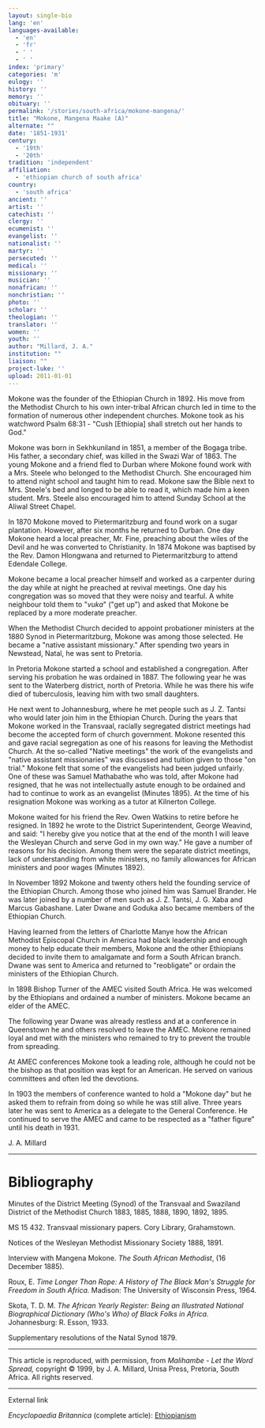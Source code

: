 ```yaml
---
layout: single-bio
lang: 'en'
languages-available:
  - 'en'
  - 'fr'
  - ' '
  - ' '
index: 'primary'
categories: 'm'
eulogy: ''
history: ''
memory: ''
obituary: ''
permalink: '/stories/south-africa/mokone-mangena/'
title: "Mokone, Mangena Maake (A)"
alternate: ""
date: '1851-1931'
century:
  - '19th'
  - '20th'
tradition: 'independent'
affiliation:
  - 'ethiopian church of south africa'
country:
  - 'south africa'
ancient: ''
artist: ''
catechist: ''
clergy: ''
ecumenist: ''
evangelist: ''
nationalist: ''
martyr: ''
persecuted: ''
medical: ''
missionary: ''
musician: ''
nonafrican: ''
nonchristian: ''
photo: ''
scholar: ''
theologian: ''
translator: ''
women: ''
youth: ''
author: "Millard, J. A."
institution: ""
liaison: ""
project-luke: ''
upload: 2011-01-01
---
```




Mokone was the founder of the Ethiopian Church in 1892. His move from the Methodist Church to his own inter-tribal African church led in time to the formation of numerous other independent churches. Mokone took as his watchword Psalm 68:31 - "Cush [Ethiopia] shall stretch out her hands to God."

Mokone was born in Sekhkuniland in 1851, a member of the Bogaga tribe. His father, a secondary chief, was killed in the Swazi War of 1863. The young Mokone and a friend fled to Durban where Mokone found work with a Mrs. Steele who belonged to the Methodist Church. She encouraged him to attend night school and taught him to read. Mokone saw the Bible next to Mrs. Steele's bed and longed to be able to read it, which made him a keen student. Mrs. Steele also encouraged him to attend Sunday School at the Aliwal Street Chapel.

In 1870 Mokone moved to Pietermaritzburg and found work on a sugar plantation. However, after six months he returned to Durban. One day Mokone heard a local preacher, Mr. Fine, preaching about the wiles of the Devil and he was converted to Christianity. In 1874 Mokone was baptised by the Rev. Damon Hlongwana and returned to Pietermaritzburg to attend Edendale College.

Mokone became a local preacher himself and worked as a carpenter during the day while at night he preached at revival meetings. One day his congregation was so moved that they were noisy and tearful. A white neighbour told them to "*vuka*" ("get up") and asked that Mokone be replaced by a more moderate preacher.

When the Methodist Church decided to appoint probationer ministers at the 1880 Synod in Pietermaritzburg, Mokone was among those selected. He became a "native assistant missionary." After spending two years in Newstead, Natal, he was sent to Pretoria.

In Pretoria Mokone started a school and established a congregation. After serving his probation he was ordained in 1887. The following year he was sent to the Waterberg district, north of Pretoria. While he was there his wife died of tuberculosis, leaving him with two small daughters.

He next went to Johannesburg, where he met people such as J. Z. Tantsi who would later join him in the Ethiopian Church. During the years that Mokone worked in the Transvaal, racially segregated district meetings had become the accepted form of church government. Mokone resented this and gave racial segregation as one of his reasons for leaving the Methodist Church. At the so-called "Native meetings" the work of the evangelists and "native assistant missionaries" was discussed and tuition given to those "on trial." Mokone felt that some of the evangelists had been judged unfairly. One of these was Samuel Mathabathe who was told, after Mokone had resigned, that he was not intellectually astute enough to be ordained and had to continue to work as an evangelist (Minutes 1895). At the time of his resignation Mokone was working as a tutor at Kilnerton College.

Mokone waited for his friend the Rev. Owen Watkins to retire before he resigned. In 1892 he wrote to the District Superintendent, George Weavind, and said: "I hereby give you notice that at the end of the month I will leave the Wesleyan Church and serve God in my own way." He gave a number of reasons for his decision. Among them were the separate district meetings, lack of understanding from white ministers, no family allowances for African ministers and poor wages (Minutes 1892).

In November 1892 Mokone and twenty others held the founding service of the Ethiopian Church. Among those who joined him was Samuel Brander. He was later joined by a number of men such as J. Z. Tantsi, J. G. Xaba and Marcus Gabashane. Later Dwane and Goduka also became members of the Ethiopian Church.

Having learned from the letters of Charlotte Manye how the African Methodist Episcopal Church in America had black leadership and enough money to help educate their members, Mokone and the other Ethiopians decided to invite them to amalgamate and form a South African branch. Dwane was sent to America and returned to "reobligate" or ordain the ministers of the Ethiopian Church.

In 1898 Bishop Turner of the AMEC visited South Africa. He was welcomed by the Ethiopians and ordained a number of ministers. Mokone became an elder of the AMEC.

The following year Dwane was already restless and at a conference in Queenstown he and others resolved to leave the AMEC. Mokone remained loyal and met with the ministers who remained to try to prevent the trouble from spreading.

At AMEC conferences Mokone took a leading role, although he could not be the bishop as that position was kept for an American. He served on various committees and often led the devotions.

In 1903 the members of conference wanted to hold a "Mokone day" but he asked them to refrain from doing so while he was still alive. Three years later he was sent to America as a delegate to the General Conference. He continued to serve the AMEC and came to be respected as a "father figure" until his death in 1931.

J. A. Millard

---

# Bibliography

Minutes of the District Meeting (Synod) of the Transvaal and Swaziland District of the Methodist Church 1883, 1885, 1888, 1890, 1892, 1895.

MS 15 432.  Transvaal missionary papers. Cory Library, Grahamstown.

Notices of the Wesleyan Methodist Missionary Society 1888, 1891.

Interview with Mangena Mokone.  *The South African Methodist*, (16 December 1885).

Roux, E. *Time Longer Than Rope: A History of The Black Man's Struggle for Freedom in South Africa.* Madison: The University of Wisconsin Press, 1964.

Skota, T. D. M.  *The African Yearly Register: Being an Illustrated National Biographical Dictionary (Who's  Who) of Black Folks in Africa.* Johannesburg: R. Esson, 1933.

Supplementary resolutions of the Natal Synod 1879.

---

This article is reproduced, with permission, from *Malihambe - Let the Word Spread,* copyright &copy; 1999, by J. A. Millard, Unisa Press, Pretoria, South Africa.  All rights reserved.

---

External link

*Encyclopaedia Britannica*  (complete article):  [Ethiopianism](http://www.britannica.com/eb/article-9033133/Ethiopianism)
